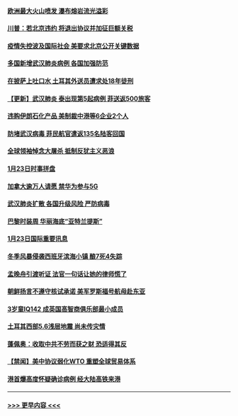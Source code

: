 #### [欧洲最大火山喷发 瀑布熔岩流光溢彩](../pages/prog202/a102760310.md?t=01250811) 
#### [川普：若北京违约 将退出协议并加征巨额关税](../pages/prog202/a102760250.md?t=01250811) 
#### [疫情失控波及国际社会 美要求北京公开关键数据](../pages/prog202/a102760245.md?t=01250811) 
#### [多国新增武汉肺炎病例 各国加强防范](../pages/prog202/a102760214.md?t=01250811) 
#### [在披萨上吐口水 土耳其外送员遭求处18年徒刑](../pages/prog202/a102759979.md?t=01250811) 
#### [【更新】武汉肺炎 泰出现第5起病例 菲送返500旅客](../pages/prog202/a102758911.md?t=01250811) 
#### [违购伊朗石化产品 美制裁中港等6企业2个人](../pages/prog202/a102759952.md?t=01250811) 
#### [防堵武汉病毒 菲民航官遣返135名陆客回国](../pages/prog202/a102759946.md?t=01250811) 
#### [全球领袖悼念大屠杀 抵制反犹主义恶浪](../pages/prog202/a102759678.md?t=01250811) 
#### [1月23日时事拼盘](../pages/prog202/a102759599.md?t=01250811) 
#### [加拿大逾万人请愿 禁华为参与5G](../pages/prog202/a102759553.md?t=01250811) 
#### [武汉肺炎扩散 各国升级风险 严防病毒](../pages/prog202/a102759400.md?t=01250811) 
#### [巴黎时装周 华丽海底“亚特兰提斯”](../pages/prog202/a102759217.md?t=01250811) 
#### [1月23日国际重要讯息](../pages/prog202/a102759199.md?t=01250811) 
#### [冬季风暴侵袭西班牙滨海小镇 酿7死4失踪](../pages/prog202/a102759119.md?t=01250811) 
#### [孟晚舟引渡听证 法官一句话让她的律师慌了](../pages/prog202/a102759060.md?t=01250811) 
#### [朝鲜扬言不遵守核试承诺 美军罗斯福号航母赴东亚](../pages/prog202/a102759001.md?t=01250811) 
#### [3岁童IQ142 成英国高智商俱乐部最小成员](../pages/prog202/a102758990.md?t=01250811) 
#### [土耳其西部5.6浅层地震 尚未传灾情](../pages/prog202/a102758903.md?t=01250811) 
#### [蓬佩奥：收取中共不劳而获之财 恐适得其反](../pages/prog202/a102758889.md?t=01250811) 
#### [【禁闻】美中协议弱化WTO 重塑全球贸易体系](../pages/prog202/a102758790.md?t=01250811) 
#### [港首爆高度怀疑确诊病例 经大陆高铁来港](../pages/prog202/a102758613.md?t=01250811) 

----
#### [ >>> 更早内容 <<< ](../indexes/prog202-earlier.md)
